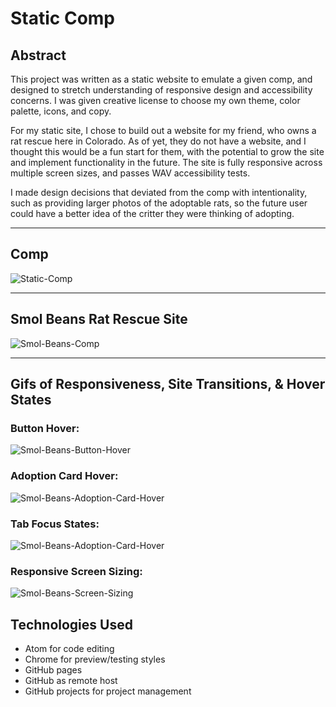 # Static Comp

## Abstract

This project was written as a static website to emulate a given comp, and designed to stretch understanding of responsive design and accessibility concerns. I was given creative license to choose my own theme, color palette, icons, and copy.

For my static site, I chose to build out a website for my friend, who owns a rat rescue here in Colorado. As of yet, they do not have a website, and I thought this would be a fun start for them, with the potential to grow the site and implement functionality in the future. The site is fully responsive across multiple screen sizes, and passes WAV accessibility tests.

I made design decisions that deviated from the comp with intentionality, such as providing larger photos of the adoptable rats, so the future user could have a better idea of the critter they were thinking of adopting. 

---

## Comp

![Static-Comp](https://frontend.turing.edu/assets/images/static-comp-challenge-2.jpg)

---

## Smol Beans Rat Rescue Site

![Smol-Beans-Comp](https://user-images.githubusercontent.com/76665215/120126718-6b948b00-c17a-11eb-9acc-dd7b1ebd432b.jpg)

---

## Gifs of Responsiveness, Site Transitions, & Hover States

### Button Hover:

![Smol-Beans-Button-Hover](https://media.giphy.com/media/RYB54UTXG4lcx8wX8b/giphy.gif)

### Adoption Card Hover:

![Smol-Beans-Adoption-Card-Hover](https://media.giphy.com/media/3dCNQk7UOQOXiQpsCl/giphy.gif)

### Tab Focus States:

![Smol-Beans-Adoption-Card-Hover](https://media.giphy.com/media/yvF7U4pgIpI338diDr/giphy.gif)


### Responsive Screen Sizing:

![Smol-Beans-Screen-Sizing](https://media.giphy.com/media/1XsstwyMZHdPVryxeP/giphy.gif)


## Technologies Used

- Atom for code editing
- Chrome for preview/testing styles
- GitHub pages
- GitHub as remote host
- GitHub projects for project management
